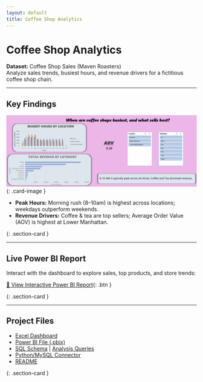 ```yaml
---
layout: default
title: Coffee Shop Analytics
---
```


# Coffee Shop Analytics

**Dataset:** Coffee Shop Sales (Maven Roasters)  
Analyze sales trends, busiest hours, and revenue drivers for a fictitious coffee shop chain.

---

## Key Findings

![Coffee Shop Trend](Coffee-Shop-Analytics/assets/images/dashboard.png){: .card-image }

- **Peak Hours:** Morning rush (8–10am) is highest across locations; weekdays outperform weekends.  
- **Revenue Drivers:** Coffee & tea are top sellers; Average Order Value (AOV) is highest at Lower Manhattan.  

{: .section-card }

---

## Live Power BI Report

Interact with the dashboard to explore sales, top products, and store trends:

[🔗 View Interactive Power BI Report](https://app.powerbi.com/groups/me/reports/b7c807e9-af31-4223-80ae-7e0f362b70ef/366d73b568949376e400?experience=power-bi){: .btn }

{: .section-card }

---

## Project Files

- [Excel Dashboard](excel/Coffee-Shop-Sales-Analysis-2.xlsx)  
- [Power BI File (.pbix)](powerbi/coffee_shop_sales_analysis.pbix)  
- [SQL Schema](sql/coffee_shop_sales.sql) | [Analysis Queries](coffee_shop_sales_analysis.sql)  
- [Python/MySQL Connector](python/csv_loading.ipynb)  
- [README](README.md)

{: .section-card }

